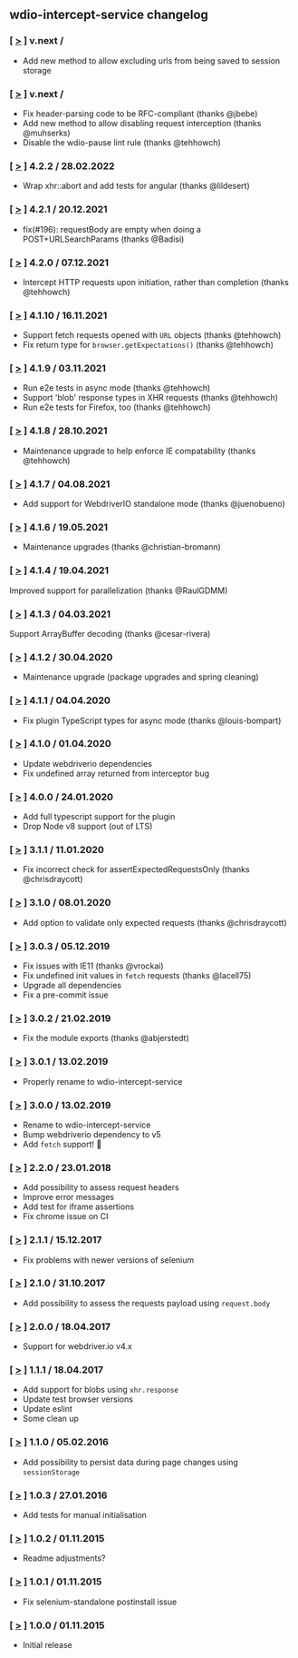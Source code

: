 ## wdio-intercept-service changelog

### [ [>](https://github.com/webdriverio-community/wdio-intercept-service/tree/v.next) ] v.next / <DATE>
- Add new method to allow excluding urls from being saved to session storage

### [ [>](https://github.com/webdriverio-community/wdio-intercept-service/tree/v.next) ] v.next / <DATE>
- Fix header-parsing code to be RFC-compliant (thanks @jbebe)
- Add new method to allow disabling request interception (thanks @muhserks)
- Disable the wdio-pause lint rule (thanks @tehhowch)

### [ [>](https://github.com/webdriverio-community/wdio-intercept-service/tree/v4.2.2) ] 4.2.2 / 28.02.2022
- Wrap xhr::abort and add tests for angular (thanks @lildesert)

### [ [>](https://github.com/webdriverio-community/wdio-intercept-service/tree/v4.2.1) ] 4.2.1 / 20.12.2021
- fix(#196): requestBody are empty when doing a POST+URLSearchParams (thanks @Badisi)

### [ [>](https://github.com/webdriverio-community/wdio-intercept-service/tree/v4.2.0) ] 4.2.0 / 07.12.2021
- Intercept HTTP requests upon initiation, rather than completion (thanks @tehhowch)

### [ [>](https://github.com/webdriverio-community/wdio-intercept-service/tree/v4.1.10) ] 4.1.10 / 16.11.2021
* Support fetch requests opened with `URL` objects (thanks @tehhowch)
* Fix return type for `browser.getExpectations()` (thanks @tehhowch)

### [ [>](https://github.com/webdriverio-community/wdio-intercept-service/tree/v4.1.9) ] 4.1.9 / 03.11.2021
* Run e2e tests in async mode (thanks @tehhowch)
* Support 'blob' response types in XHR requests (thanks @tehhowch)
* Run e2e tests for Firefox, too (thanks @tehhowch)

### [ [>](https://github.com/webdriverio-community/wdio-intercept-service/tree/v4.1.8) ] 4.1.8 / 28.10.2021
* Maintenance upgrade to help enforce IE compatability (thanks @tehhowch)

### [ [>](https://github.com/webdriverio-community/wdio-intercept-service/tree/v4.1.7) ] 4.1.7 / 04.08.2021
* Add support for WebdriverIO standalone mode (thanks @juenobueno)

### [ [>](https://github.com/webdriverio-community/wdio-intercept-service/tree/v4.1.6) ] 4.1.6 / 19.05.2021
* Maintenance upgrades (thanks @christian-bromann)

### [ [>](https://github.com/chmanie/wdio-intercept-service/tree/v4.1.4) ] 4.1.4 / 19.04.2021
Improved support for parallelization (thanks @RaulGDMM)

### [ [>](https://github.com/chmanie/wdio-intercept-service/tree/v4.1.3) ] 4.1.3 / 04.03.2021
Support ArrayBuffer decoding (thanks @cesar-rivera)

### [ [>](https://github.com/chmanie/wdio-intercept-service/tree/v4.1.2) ] 4.1.2 / 30.04.2020
* Maintenance upgrade (package upgrades and spring cleaning)

### [ [>](https://github.com/chmanie/wdio-intercept-service/tree/v4.1.1) ] 4.1.1 / 04.04.2020
* Fix plugin TypeScript types for async mode (thanks @louis-bompart)

### [ [>](https://github.com/chmanie/wdio-intercept-service/tree/v4.1.0) ] 4.1.0 / 01.04.2020
* Update webdriverio dependencies
* Fix undefined array returned from interceptor bug

### [ [>](https://github.com/chmanie/wdio-intercept-service/tree/v4.0.0) ] 4.0.0 / 24.01.2020
* Add full typescript support for the plugin
* Drop Node v8 support (out of LTS)

### [ [>](https://github.com/chmanie/wdio-intercept-service/tree/v3.1.1) ] 3.1.1 / 11.01.2020
* Fix incorrect check for assertExpectedRequestsOnly (thanks @chrisdraycott)

### [ [>](https://github.com/chmanie/wdio-intercept-service/tree/v3.1.0) ] 3.1.0 / 08.01.2020
* Add option to validate only expected requests (thanks @chrisdraycott)

### [ [>](https://github.com/chmanie/wdio-intercept-service/tree/v3.0.3) ] 3.0.3 / 05.12.2019
* Fix issues with IE11 (thanks @vrockai)
* Fix undefined init values in `fetch` requests (thanks @lacell75)
* Upgrade all dependencies
* Fix a pre-commit issue

### [ [>](https://github.com/chmanie/wdio-intercept-service/tree/v3.0.2) ] 3.0.2 / 21.02.2019
* Fix the module exports (thanks @abjerstedt)

### [ [>](https://github.com/chmanie/wdio-intercept-service/tree/v3.0.1) ] 3.0.1 / 13.02.2019
* Properly rename to wdio-intercept-service

### [ [>](https://github.com/chmanie/wdio-intercept-service/tree/v3.0.0) ] 3.0.0 / 13.02.2019
* Rename to wdio-intercept-service
* Bump webdriverio dependency to v5
* Add `fetch` support! 🎉

### [ [>](https://github.com/chmanie/wdio-intercept-service/tree/v2.2.0) ] 2.2.0 / 23.01.2018
* Add possibility to assess request headers
* Improve error messages
* Add test for iframe assertions
* Fix chrome issue on CI

### [ [>](https://github.com/chmanie/wdio-intercept-service/tree/v2.1.1) ] 2.1.1 / 15.12.2017
* Fix problems with newer versions of selenium

### [ [>](https://github.com/chmanie/wdio-intercept-service/tree/v2.1.0) ] 2.1.0 / 31.10.2017
* Add possibility to assess the requests payload using `request.body`

### [ [>](https://github.com/chmanie/wdio-intercept-service/tree/v2.0.0) ] 2.0.0 / 18.04.2017
* Support for webdriver.io v4.x

### [ [>](https://github.com/chmanie/wdio-intercept-service/tree/v1.1.1) ] 1.1.1 / 18.04.2017
* Add support for blobs using `xhr.response`
* Update test browser versions
* Update eslint
* Some clean up

### [ [>](https://github.com/chmanie/wdio-intercept-service/tree/v1.1.0) ] 1.1.0 / 05.02.2016
* Add possibility to persist data during page changes using `sessionStorage`

### [ [>](https://github.com/chmanie/wdio-intercept-service/tree/v1.0.3) ] 1.0.3 / 27.01.2016
* Add tests for manual initialisation

### [ [>](https://github.com/chmanie/wdio-intercept-service/tree/v1.0.2) ] 1.0.2 / 01.11.2015
* Readme adjustments?

### [ [>](https://github.com/chmanie/wdio-intercept-service/tree/v1.0.1) ] 1.0.1 / 01.11.2015
* Fix selenium-standalone postinstall issue

### [ [>](https://github.com/chmanie/wdio-intercept-service/tree/v1.0.0) ] 1.0.0 / 01.11.2015
* Initial release
